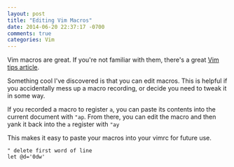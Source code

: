 ```yaml
---
layout: post
title: "Editing Vim Macros"
date: 2014-06-20 22:37:17 -0700
comments: true
categories: Vim
---
```


Vim macros are great.
If you're not familiar with them, there's a great [Vim tips article](http://vim.wikia.com/wiki/Macros).

Something cool I've discovered is that you can edit macros.
This is helpful if you accidentally mess up a macro recording, or decide you need to tweak it in some way.

If you recorded a macro to register `a`, you can paste its contents into the current document with `"ap`.
From there, you can edit the macro and then yank it back into the `a` register with `"ay`

This makes it easy to paste your macros into your vimrc for future use.

```vim
" delete first word of line
let @d='0dw'
```